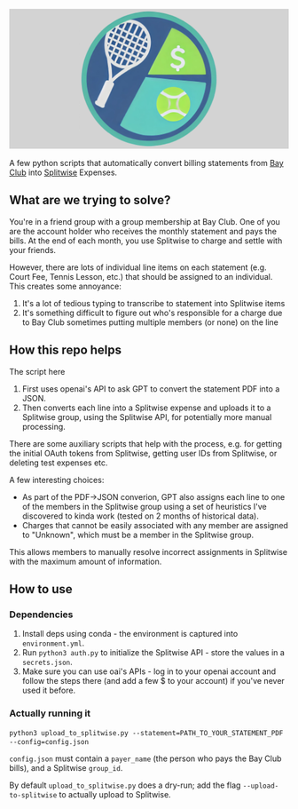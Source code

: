 ![Bay Club to Splitwise icon](./icon.png)

A few python scripts that automatically convert billing statements from [Bay
Club](https://www.bayclubs.com/) into [Splitwise](https://www.splitwise.com/) Expenses.

## What are we trying to solve?

You're in a friend group with a group membership at Bay Club. One of you are the account
holder who receives the monthly statement and pays the bills. At the end of each month,
you use Splitwise to charge and settle with your friends.

However, there are lots of individual line items on each statement (e.g. Court Fee, 
Tennis Lesson, etc.) that should be assigned to an individual. This creates some
annoyance:

1. It's a lot of tedious typing to transcribe to statement into Splitwise items
2. It's something difficult to figure out who's responsible for a charge due to Bay Club
sometimes putting multiple members (or none) on the line

## How this repo helps

The script here

1. First uses openai's API to ask GPT to convert the statement PDF into a JSON.
2. Then converts each line into a Splitwise expense and uploads it to a
Splitwise group, using the Splitwise API, for potentially more manual processing.

There are some auxiliary scripts that help with the process, e.g. for getting the initial
OAuth tokens from Splitwise, getting user IDs from Splitwise, or deleting test expenses
etc. 

A few interesting choices:

- As part of the PDF->JSON converion, GPT also assigns each line to one of the members in
  the Splitwise group using a set of heuristics I've discovered to kinda work (tested on 2
  months of historical data).
- Charges that cannot be easily associated with any member are assigned to "Unknown",
  which must be a member in the Splitwise group.

This allows members to manually resolve incorrect assignments in Splitwise with the
maximum amount of information.

## How to use

### Dependencies

1. Install deps using conda - the environment is captured into `environment.yml`. 
2. Run `python3 auth.py` to initialize the Splitwise API - store the values in a
   `secrets.json`.
3. Make sure you can use oai's APIs - log in to your openai account and follow the steps
   there (and add a few $ to your account) if you've never used it before.

### Actually running it

```
python3 upload_to_splitwise.py --statement=PATH_TO_YOUR_STATEMENT_PDF --config=config.json
```

`config.json` must contain a `payer_name` (the person who pays the Bay Club bills), and a
Splitwise `group_id`.

By default `upload_to_splitwise.py` does a dry-run; add the flag `--upload-to-splitwise`
to actually upload to Splitwise.
